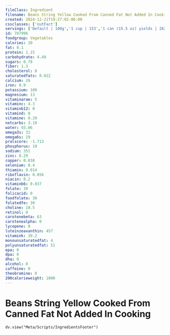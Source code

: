 ```yaml
---
fileClass: Ingredient
filename: Beans String Yellow Cooked From Canned Fat Not Added In Cooking
created: 2024-12-21T19:27:02-06:00
cssclasses: ['nutFact']
servings: ['Default | 100g','1 cup | 153','1 can (15.5 oz) yields | 262','10 beans | 62']
id: 787996
foodgroup: Vegetables
calories: 20
fat: 0.1
protein: 1.15
carbohydrate: 4.49
sugars: 0.78
fiber: 1.3
cholesterol: 0
saturatedfats: 0.022
calcium: 26
iron: 0.9
potassium: 109
magnesium: 13
vitaminarae: 5
vitaminc: 4.3
vitaminb12: 0
vitamind: 0
vitamine: 0.29
netcarbs: 3.19
water: 93.06
omega3s: 31
omega6s: 19
pralscore: -1.713
phosphorus: 19
sodium: 351
zinc: 0.29
copper: 0.038
selenium: 0.4
thiamin: 0.014
riboflavin: 0.056
niacin: 0.2
vitaminb6: 0.037
folate: 30
folicacid: 0
foodfolate: 30
folatedfe: 30
choline: 10.5
retinol: 0
carotenebeta: 63
carotenealpha: 0
lycopene: 0
luteinzeaxanthin: 457
vitamink: 39.2
monounsaturatedfat: 4
polyunsaturatedfat: 51
epa: 0
dpa: 0
dha: 0
alcohol: 0
caffeine: 0
theobromine: 0
200calorieweight: 1000
---
```


# Beans String Yellow Cooked From Canned Fat Not Added In Cooking

```dataviewjs
dv.view("Meta/Scripts/IngredientsFooter")
```